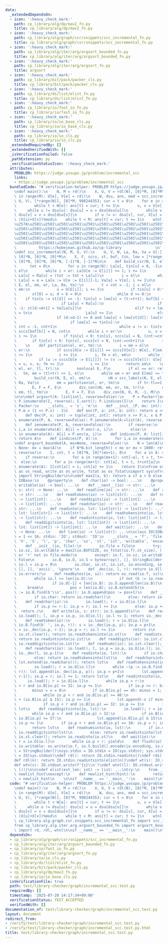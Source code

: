 ```yaml
---
data:
  _extendedDependsOn:
  - icon: ':heavy_check_mark:'
    path: cp_library/alg/dp/max2_fn.py
    title: cp_library/alg/dp/max2_fn.py
  - icon: ':heavy_check_mark:'
    path: cp_library/alg/graph/csr/snippets/scc_incremental_fn.py
    title: cp_library/alg/graph/csr/snippets/scc_incremental_fn.py
  - icon: ':heavy_check_mark:'
    path: cp_library/alg/iter/arg/argsort_bounded_fn.py
    title: cp_library/alg/iter/arg/argsort_bounded_fn.py
  - icon: ':heavy_check_mark:'
    path: cp_library/alg/iter/arg/argsort_fn.py
    title: argsort
  - icon: ':heavy_check_mark:'
    path: cp_library/bit/pack/packer_cls.py
    title: cp_library/bit/pack/packer_cls.py
  - icon: ':heavy_check_mark:'
    path: cp_library/ds/list/elist_fn.py
    title: cp_library/ds/list/elist_fn.py
  - icon: ':heavy_check_mark:'
    path: cp_library/io/fast_io_fn.py
    title: cp_library/io/fast_io_fn.py
  - icon: ':heavy_check_mark:'
    path: cp_library/io/io_base_cls.py
    title: cp_library/io/io_base_cls.py
  - icon: ':heavy_check_mark:'
    path: cp_library/io/io_cls.py
    title: cp_library/io/io_cls.py
  _extendedRequiredBy: []
  _extendedVerifiedWith: []
  _isVerificationFailed: false
  _pathExtension: py
  _verificationStatusIcon: ':heavy_check_mark:'
  attributes:
    PROBLEM: https://judge.yosupo.jp/problem/incremental_scc
    links:
    - https://judge.yosupo.jp/problem/incremental_scc
  bundledCode: "# verification-helper: PROBLEM https://judge.yosupo.jp/problem/incremental_scc\n\
    \ndef main():\n    N, M = rd()\n    X, U, V = rdl(N), [0]*M, [0]*M\n    for e\
    \ in range(M): U[e], V[e] = rd()\n    W, dsu, ans, mod = scc_incremental(N, M,\
    \ U, V), [*range(N)], [0]*M, 998244353; cur = t = 0\n    for e in argsort_bounded(W,M):\n\
    \        while t < W[e]: ans[t] = cur; t += 1\n        u, v = U[e], V[e]\n   \
    \     while u != dsu[u]: dsu[u] = u = dsu[dsu[u]]\n        while v != dsu[v]:\
    \ dsu[v] = v = dsu[dsu[v]]\n        if u != v: dsu[v], cur, X[u] = u, (cur+X[u]*X[v])%mod,\
    \ (X[u]+X[v])%mod\n    while t < M: ans[t] = cur; t += 1\n    wtnl(ans)\n\n'''\n\
    \u257A\u2501\u2501\u2501\u2501\u2501\u2501\u2501\u2501\u2501\u2501\u2501\u2501\
    \u2501\u2501\u2501\u2501\u2501\u2501\u2501\u2501\u2501\u2501\u2501\u2501\u2501\
    \u2501\u2501\u2501\u2501\u2501\u2501\u2501\u2501\u2501\u2501\u2501\u2501\u2501\
    \u2501\u2501\u2501\u2501\u2501\u2501\u2501\u2501\u2501\u2501\u2501\u2501\u2501\
    \u2501\u2501\u2501\u2501\u2501\u2501\u2501\u2501\u2501\u2501\u2501\u2578\n   \
    \          https://kobejean.github.io/cp-library               \n'''\n\n\n\n\n\
    \ndef scc_incremental(N, M, U, V):\n    U, V, W, La, Ra, Va = U[:], V[:], [M]*M,\
    \ [0]*N, [0]*N, [0]*M\n    E, F, sccs, st, buf, tin, low = [*range(M)], [*range(M)],\
    \ [0]*N, [0]*N, [0]*N, [-1]*N, [-1]*N\n\n    def build_csr(N, E, el, er):\n  \
    \      tot = 0\n        for u in range(N): La[u], tin[u] = 0, -1\n        i =\
    \ el\n        while i < er: La[U[e := E[i]]] += 1; i += 1\n        for u in range(N):\
    \ La[u] = Ra[u] = (tot := tot + La[u])\n        i = el\n        while i < er:\
    \ La[u] = a = La[u := U[e := E[i]]]-1; Va[a] = V[e]; i += 1\n\n    def scc_labels(N,\
    \ E, el, em, er, La, Ra, Va):\n        t = cnt = -1; i = el\n        while i <\
    \ em:\n            u = U[E[i]]; i += 1\n            if tin[u] < 0:\n         \
    \       st[0] = u; d = b = 0\n                while d >= 0:\n                \
    \    if tin[u := st[d]] == -1: tin[u] = low[u] = (t:=t+1); buf[b] = u; b += 1\n\
    \                    if La[u] < Ra[u]:\n                        if (tv := tin[Va[La[u]]])==\
    \ -1: st[d:=d+1] = Va[La[u]]\n                        elif tv < low[u]: low[u]\
    \ = tv\n                        La[u] += 1\n                    else:\n      \
    \                  if (d:=d-1) >= 0 and low[u] < low[st[d]]: low[st[d]] = low[u]\n\
    \                        if low[u] == tin[u]:\n                            v,\
    \ cnt = -1, cnt+1\n                            while u != v: tin[v := buf[b:=b-1]],\
    \ sccs[buf[b]] = N, cnt\n        while i < er:\n            u, v = U[E[i]], V[E[i]];\
    \ i += 1\n            if tin[u] < 0: tin[u], sccs[u] = N, (cnt:=cnt+1)\n     \
    \       if tin[v] < 0: tin[v], sccs[v] = N, (cnt:=cnt+1)\n        return cnt+1\n\
    \    \n    def partition(el, er, tm):\n        i = em = el\n        while i <\
    \ er:\n            if sccs[U[e := E[i]]] == sccs[V[e]]: W[e], F[em] = tm, e; em\
    \ += 1\n            i += 1\n        i, fm = el, em\n        while i < er:\n  \
    \          if (u := sccs[U[e := E[i]]]) != (v := sccs[V[e]]): U[e], V[e], F[fm]\
    \ = u, v, e; fm += 1\n            i += 1\n        return em\n    \n    def div_con(N,\
    \ el, er, tl, tr):\n        nonlocal E, F\n        if el == er: return\n     \
    \   tm, em = (tl+tr) >> 1, el\n        while em < er and E[em] <= tm: em += 1\n\
    \        build_csr(N, E, el, em)\n        nN = scc_labels(N, E, el, em, er, La,\
    \ Ra, Va)\n        em = partition(el, er, tm)\n        if tr-tl==1: return\n \
    \       E, F = F, E\n        div_con(nN, em, er, tm, tr)\n        div_con(N, el,\
    \ em, tl, tm)\n        E, F = F, E\n    div_con(N, 0, M, -1, M)\n    return W\n\
    \n\n\ndef argsort(A: list[int], reverse=False):\n    P = Packer(len(I := list(A))-1);\
    \ P.ienumerate(I, reverse); I.sort(); P.iindices(I)\n    return I\n\n\n\nclass\
    \ Packer:\n    __slots__ = 's', 'm'\n    def __init__(P, mx: int): P.s = mx.bit_length();\
    \ P.m = (1 << P.s) - 1\n    def enc(P, a: int, b: int): return a << P.s | b\n\
    \    def dec(P, x: int) -> tuple[int, int]: return x >> P.s, x & P.m\n    def\
    \ enumerate(P, A, reverse=False): P.ienumerate(A:=list(A), reverse); return A\n\
    \    def ienumerate(P, A, reverse=False):\n        if reverse:\n            for\
    \ i,a in enumerate(A): A[i] = P.enc(-a, i)\n        else:\n            for i,a\
    \ in enumerate(A): A[i] = P.enc(a, i)\n    def indices(P, A: list[int]): P.iindices(A:=list(A));\
    \ return A\n    def iindices(P, A):\n        for i,a in enumerate(A): A[i] = P.m&a\n\
    \ndef argsort_bounded(A, mx=None, reverse=False):\n    N = len(A)\n    if mx is\
    \ None: mx = max(A)\n    if N*N.bit_length() < mx or mx < 1000: return argsort(A,\
    \ reverse)\n    I, cnt, t = [0]*N, [0]*(mx+1), 0\n    for a in A: cnt[a] += 1\n\
    \    if reverse:\n        for a in range(mx+1): cnt[~a], t = t, t+cnt[~a]\n  \
    \  else:\n        for a in range(mx+1): cnt[a], t = t, t+cnt[a]\n    for i,a in\
    \ enumerate(A): I[cnt[a]] = i; cnt[a] += 1\n    return I\n\nfrom os import read\
    \ as os_read, write as os_write, fstat as os_fstat\nimport sys\nfrom __pypy__.builders\
    \ import StringBuilder\n\n\ndef max2(a, b): return a if a > b else b\n\nclass\
    \ IOBase:\n    @property\n    def char(io) -> bool: ...\n    @property\n    def\
    \ writable(io) -> bool: ...\n    def __next__(io) -> str: ...\n    def write(io,\
    \ s: str) -> None: ...\n    def readline(io) -> str: ...\n    def readtoken(io)\
    \ -> str: ...\n    def readtokens(io) -> list[str]: ...\n    def readints(io)\
    \ -> list[int]: ...\n    def readdigits(io) -> list[int]: ...\n    def readnums(io)\
    \ -> list[int]: ...\n    def readchar(io) -> str: ...\n    def readchars(io) ->\
    \ str: ...\n    def readinto(io, lst: list[str]) -> list[str]: ...\n    def readcharsinto(io,\
    \ lst: list[str]) -> list[str]: ...\n    def readtokensinto(io, lst: list[str])\
    \ -> list[str]: ...\n    def readintsinto(io, lst: list[int]) -> list[int]: ...\n\
    \    def readdigitsinto(io, lst: list[int]) -> list[int]: ...\n    def readnumsinto(io,\
    \ lst: list[int]) -> list[int]: ...\n    def wait(io): ...\n    def flush(io)\
    \ -> None: ...\n    def line(io) -> list[str]: ...\n\nclass IO(IOBase):\n    BUFSIZE\
    \ = 1 << 16; stdin: 'IO'; stdout: 'IO'\n    __slots__ = 'f', 'file', 'B', 'O',\
    \ 'V', 'S', 'l', 'p', 'char', 'sz', 'st', 'ist', 'writable', 'encoding', 'errors'\n\
    \    def __init__(io, file):\n        io.file = file\n        try: io.f = file.fileno();\
    \ io.sz, io.writable = max2(io.BUFSIZE, os_fstat(io.f).st_size), ('x' in file.mode\
    \ or 'r' not in file.mode)\n        except: io.f, io.sz, io.writable = -1, io.BUFSIZE,\
    \ False\n        io.B, io.O, io.S = bytearray(), [], StringBuilder(); io.V = memoryview(io.B);\
    \ io.l = io.p = 0\n        io.char, io.st, io.ist, io.encoding, io.errors = False,\
    \ [], [], 'ascii', 'ignore'\n    def _dec(io, l, r): return io.V[l:r].tobytes().decode(io.encoding,\
    \ io.errors)\n    def readbytes(io, sz): return os_read(io.f, sz)\n    def load(io):\n\
    \        while io.l >= len(io.O):\n            if not (b := io.readbytes(io.sz)):\n\
    \                if io.O[-1] < len(io.B): io.O.append(len(io.B))\n           \
    \     break\n            pos = len(io.B); io.B.extend(b)\n            while ~(pos\
    \ := io.B.find(b'\\n', pos)): io.O.append(pos := pos+1)\n    def __next__(io):\n\
    \        if io.char: return io.readchar()\n        else: return io.readtoken()\n\
    \    def readchar(io):\n        io.load(); r = io.O[io.l]\n        c = chr(io.B[io.p])\n\
    \        if io.p >= r-1: io.p = r; io.l += 1\n        else: io.p += 1\n      \
    \  return c\n    def write(io, s: str): io.S.append(s)\n    def readline(io):\
    \ io.load(); l, io.p = io.p, io.O[io.l]; io.l += 1; return io._dec(l, io.p)\n\
    \    def readtoken(io):\n        io.load(); r = io.O[io.l]\n        if ~(p :=\
    \ io.B.find(b' ', io.p, r)): s = io._dec(io.p, p); io.p = p+1\n        else: s\
    \ = io._dec(io.p, r-1); io.p = r; io.l += 1\n        return s\n    def readtokens(io):\
    \ io.st.clear(); return io.readtokensinto(io.st)\n    def readints(io): io.ist.clear();\
    \ return io.readintsinto(io.ist)\n    def readdigits(io): io.ist.clear(); return\
    \ io.readdigitsinto(io.ist)\n    def readnums(io): io.ist.clear(); return io.readnumsinto(io.ist)\n\
    \    def readchars(io): io.load(); l, io.p = io.p, io.O[io.l]; io.l += 1; return\
    \ io._dec(l, io.p-1)\n    def readinto(io, lst):\n        if io.char: return io.readcharsinto(lst)\n\
    \        else: return io.readtokensinto(lst)\n    def readcharsinto(io, lst):\
    \ lst.extend(io.readchars()); return lst\n    def readtokensinto(io, lst): \n\
    \        io.load(); r = io.O[io.l]\n        while ~(p := io.B.find(b' ', io.p,\
    \ r)): lst.append(io._dec(io.p, p)); io.p = p+1\n        lst.append(io._dec(io.p,\
    \ r-1)); io.p = r; io.l += 1; return lst\n    def readintsinto(io, lst):\n   \
    \     io.load(); r = io.O[io.l]\n        while io.p < r:\n            while io.p\
    \ < r and io.B[io.p] <= 32: io.p += 1\n            if io.p >= r: break\n     \
    \       minus = x = 0\n            if io.B[io.p] == 45: minus = 1; io.p += 1\n\
    \            while io.p < r and io.B[io.p] >= 48:\n                x = x * 10\
    \ + (io.B[io.p] & 15); io.p += 1\n            lst.append(-x if minus else x)\n\
    \            if io.p < r and io.B[io.p] == 32: io.p += 1\n        io.l += 1; return\
    \ lst\n    def readdigitsinto(io, lst):\n        io.load(); r = io.O[io.l]\n \
    \       while io.p < r and io.B[io.p] > 32:\n            if io.B[io.p] >= 48 and\
    \ io.B[io.p] <= 57:\n                lst.append(io.B[io.p] & 15)\n           \
    \ io.p += 1\n        if io.p < r and io.B[io.p] == 10: io.p = r; io.l += 1\n \
    \       return lst\n    def readnumsinto(io, lst):\n        if io.char: return\
    \ io.readdigitsinto(lst)\n        else: return io.readintsinto(lst)\n    def line(io):\
    \ io.st.clear(); return io.readinto(io.st)\n    def wait(io):\n        io.load();\
    \ r = io.O[io.l]\n        while io.p < r: yield\n    def flush(io):\n        if\
    \ io.writable: os_write(io.f, io.S.build().encode(io.encoding, io.errors)); io.S\
    \ = StringBuilder()\nsys.stdin = IO.stdin = IO(sys.stdin); sys.stdout = IO.stdout\
    \ = IO(sys.stdout)\ndef rd(): return IO.stdin.readints()\ndef rds(): return IO.stdin.__next__()\n\
    def rdl(n): return IO.stdin.readintsinto(elist(n))\ndef wt(s): IO.stdout.write(s)\n\
    def wtn(s): IO.stdout.write(f'{s}\\n')\ndef wtnl(l): IO.stdout.write(' '.join(map(str,\
    \ l)))\n\n\ndef elist(est_len: int) -> list: ...\ntry:\n    from __pypy__ import\
    \ newlist_hint\nexcept:\n    def newlist_hint(hint):\n        return []\nelist\
    \ = newlist_hint\n    \n\nif __name__ == '__main__':\n    main()\n"
  code: "# verification-helper: PROBLEM https://judge.yosupo.jp/problem/incremental_scc\n\
    \ndef main():\n    N, M = rd()\n    X, U, V = rdl(N), [0]*M, [0]*M\n    for e\
    \ in range(M): U[e], V[e] = rd()\n    W, dsu, ans, mod = scc_incremental(N, M,\
    \ U, V), [*range(N)], [0]*M, 998244353; cur = t = 0\n    for e in argsort_bounded(W,M):\n\
    \        while t < W[e]: ans[t] = cur; t += 1\n        u, v = U[e], V[e]\n   \
    \     while u != dsu[u]: dsu[u] = u = dsu[dsu[u]]\n        while v != dsu[v]:\
    \ dsu[v] = v = dsu[dsu[v]]\n        if u != v: dsu[v], cur, X[u] = u, (cur+X[u]*X[v])%mod,\
    \ (X[u]+X[v])%mod\n    while t < M: ans[t] = cur; t += 1\n    wtnl(ans)\n\nfrom\
    \ cp_library.alg.graph.csr.snippets.scc_incremental_fn import scc_incremental\n\
    from cp_library.alg.iter.arg.argsort_bounded_fn import argsort_bounded\nfrom cp_library.io.fast_io_fn\
    \ import rd, rdl, wtnl\n\nif __name__ == '__main__':\n    main()\n"
  dependsOn:
  - cp_library/alg/graph/csr/snippets/scc_incremental_fn.py
  - cp_library/alg/iter/arg/argsort_bounded_fn.py
  - cp_library/io/fast_io_fn.py
  - cp_library/alg/iter/arg/argsort_fn.py
  - cp_library/io/io_cls.py
  - cp_library/ds/list/elist_fn.py
  - cp_library/bit/pack/packer_cls.py
  - cp_library/alg/dp/max2_fn.py
  - cp_library/io/io_base_cls.py
  isVerificationFile: true
  path: test/library-checker/graph/incremental_scc.test.py
  requiredBy: []
  timestamp: '2025-07-28 14:17:34+09:00'
  verificationStatus: TEST_ACCEPTED
  verifiedWith: []
documentation_of: test/library-checker/graph/incremental_scc.test.py
layout: document
redirect_from:
- /verify/test/library-checker/graph/incremental_scc.test.py
- /verify/test/library-checker/graph/incremental_scc.test.py.html
title: test/library-checker/graph/incremental_scc.test.py
---
```

